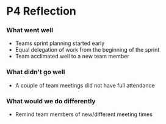 # P4 Reflection

### What went well
- Teams sprint planning started early
- Equal delegation of work from the beginning of the sprint
- Team acclimated well to a new team member

### What didn't go well
- A couple of team meetings did not have full attendance

### What would we do differently
- Remind team members of new/different meeting times